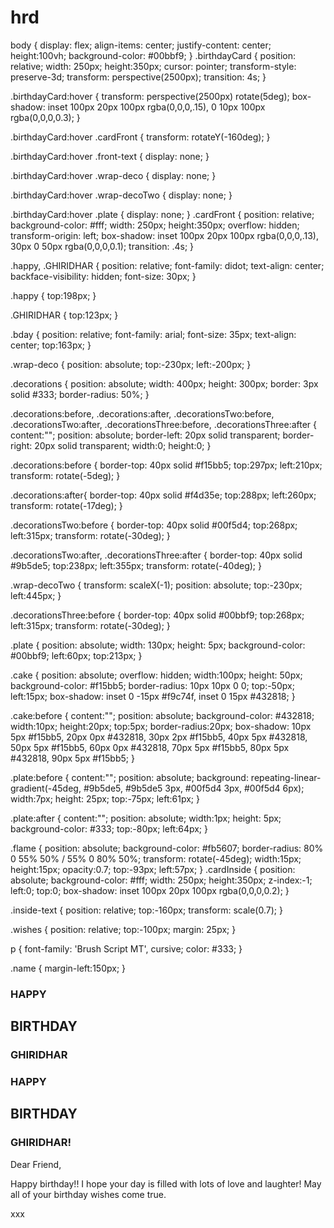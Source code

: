 # hrd
body {
    display: flex;
    align-items: center;
    justify-content: center;
    height:100vh;
    background-color: #00bbf9;
  }
  .birthdayCard {
    position: relative;
    width: 250px;
    height:350px;
    cursor: pointer;
    transform-style: preserve-3d;
    transform: perspective(2500px);
    transition: 4s;
  }
  
  .birthdayCard:hover {
    transform: perspective(2500px) rotate(5deg);
    box-shadow: inset 100px 20px 100px rgba(0,0,0,.15), 0 10px 100px rgba(0,0,0,0.3);
  }
  
  .birthdayCard:hover .cardFront {
    transform: rotateY(-160deg); 
  }
  
  .birthdayCard:hover .front-text {
    display: none;
  }
  
  .birthdayCard:hover .wrap-deco {
    display: none;
  }
  
  .birthdayCard:hover .wrap-decoTwo {
    display: none;
  }
  
  .birthdayCard:hover .plate {
    display: none;
  }
  .cardFront {
    position: relative;
    background-color: #fff;
    width: 250px;
    height:350px;
    overflow: hidden;
    transform-origin: left;
    box-shadow: inset 100px 20px 100px rgba(0,0,0,.13), 30px 0 50px rgba(0,0,0,0.1);
    transition: .4s;
  }
  
  .happy, .GHIRIDHAR {
    position: relative;
    font-family: didot;
    text-align: center;
    backface-visibility: hidden;
    font-size: 30px; 
  }
  
  .happy {
    top:198px;
  }
  
  .GHIRIDHAR {
    top:123px;
  }
  
  .bday {
    position: relative;
    font-family: arial;
    font-size: 35px;
    text-align: center;
    top:163px;
  }
  
  .wrap-deco {
    position: absolute;
    top:-230px;
    left:-200px;
  }
  
  .decorations {
    position: absolute;
    width: 400px;
    height: 300px;
    border: 3px solid #333;
    border-radius: 50%;
  }
  
  .decorations:before, .decorations:after, .decorationsTwo:before, .decorationsTwo:after, .decorationsThree:before, .decorationsThree:after {
    content:"";
    position: absolute;
    border-left: 20px solid transparent;
    border-right: 20px solid transparent;
    width:0;
    height:0;
  }
  
  .decorations:before {
    border-top: 40px solid #f15bb5;
    top:297px;
    left:210px;
    transform: rotate(-5deg);
  }
  
  .decorations:after{
    border-top: 40px solid #f4d35e;
    top:288px;
    left:260px;
    transform: rotate(-17deg);
  }
  
  .decorationsTwo:before {
    border-top: 40px solid #00f5d4;
    top:268px;
    left:315px;
    transform: rotate(-30deg);
  }
  
  .decorationsTwo:after, .decorationsThree:after {
    border-top: 40px solid #9b5de5;
    top:238px;
    left:355px;
    transform: rotate(-40deg);
  }
  
  .wrap-decoTwo {
    transform: scaleX(-1);
    position: absolute;
    top:-230px;
    left:445px; 
  }
  
  .decorationsThree:before {
    border-top: 40px solid #00bbf9;
    top:268px;
    left:315px;
    transform: rotate(-30deg);
  }
  
  .plate {
    position: absolute;
    width: 130px;
    height: 5px;
    background-color: #00bbf9;
    left:60px;
    top:213px;
  }
  
  .cake {
    position: absolute;
    overflow: hidden;
    width:100px;
    height: 50px;
    background-color: #f15bb5;
    border-radius: 10px 10px 0 0;
    top:-50px;
    left:15px;
    box-shadow: inset 0 -15px #f9c74f, inset 0 15px #432818;
  }
  
  .cake:before {
    content:"";
    position: absolute;
    background-color: #432818;
    width:10px;
    height:20px;
    top:5px;
    border-radius:20px;
    box-shadow: 10px 5px #f15bb5, 20px 0px #432818, 30px 2px #f15bb5, 40px 5px #432818, 50px 5px #f15bb5, 60px 0px #432818, 70px 5px #f15bb5, 80px 5px #432818, 90px 5px #f15bb5;
  }
  
  .plate:before {
    content:"";
    position: absolute;
    background: repeating-linear-gradient(-45deg, #9b5de5, #9b5de5 3px, #00f5d4 3px, #00f5d4 6px);
    width:7px;
    height: 25px;
    top:-75px;
    left:61px;
  }
  
  .plate:after {
    content:"";
    position: absolute;
    width:1px;
    height: 5px;
    background-color: #333;
    top:-80px;
    left:64px;
  }
  
  
  .flame {
    position: absolute;
    background-color: #fb5607;
    border-radius: 80% 0 55% 50% / 55% 0 80% 50%;
    transform: rotate(-45deg);
    width:15px;
    height:15px;
    opacity:0.7;
    top:-93px;
    left:57px;
  }
  .cardInside {
    position: absolute;
    background-color: #fff;
    width: 250px;
    height:350px;
    z-index:-1;
    left:0;
    top:0;
    box-shadow: inset 100px 20px 100px rgba(0,0,0,0.2);
  }
  
  .inside-text {
    position: relative;
    top:-160px;
    transform: scale(0.7);
  }
  
  .wishes {
    position: relative;
    top:-100px;
    margin: 25px;
  }
  
  p {
    font-family: 'Brush Script MT', cursive;
    color: #333;
  }
  
  .name {
    margin-left:150px;
  }
  <!DOCTYPE html>
<html lang="en">
<head>
  <meta charset="UTF-8">
  <meta name="viewport" content="width=device-width, initial-scale=1.0">
  <link rel="stylesheet"href="birthday.css">
  <title>Document</title>
</head>
<body>
<div class="birthdayCard">
    <div class="cardFront">
      <div class="front-text">
      <h3 class="happy">HAPPY</h3>
      <h2 class="bday">BIRTHDAY</h2> 
      <h3 class="GHIRIDHAR">GHIRIDHAR</h3>  
      </div>
      <div class="wrap-deco">
    <div class="decorations"></div>
    <div class="decorationsTwo"></div>
      </div> 
        <div class="wrap-decoTwo">
    <div class="decorations"></div>
    <div class="decorationsThree"></div>
      </div>
      <div class="plate">
        <div class="cake"></div>
        <div class="flame"></div>
      </div>
    </div>  
      <div class="cardInside">
         <div class="inside-text">
      <h3 class="happy">HAPPY</h3>
      <h2 class="bday">BIRTHDAY</h2> 
      <h3 class="GHIRIDHAR">GHIRIDHAR!</h3>  
      </div>
        <div class="wishes">
        <p>Dear Friend,</p>
        <p>Happy birthday!! I hope your day is filled with lots of love and laughter! May all of your birthday wishes come true.</p>
        <p class="name">xxx</p>
        </div>
      </div>
    </div>
</body>
</html>
    
